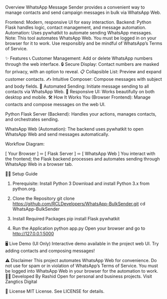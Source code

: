 Overview
WhatsApp Message Sender provides a convenient way to manage contacts and send campaign messages in bulk via WhatsApp Web.

Frontend: Modern, responsive UI for easy interaction.
Backend: Python Flask handles logic, contact management, and message automation.
Automation: Uses pywhatkit to automate sending WhatsApp messages.
Note:
This tool automates WhatsApp Web. You must be logged in on your browser for it to work. Use responsibly and be mindful of WhatsApp’s Terms of Service.

✨ Features
📞 Customer Management: Add or delete WhatsApp numbers through the web interface.
🔒 Secure Display: Contact numbers are masked for privacy, with an option to reveal.
📋 Collapsible List: Preview and expand customer contacts.
✍️ Intuitive Composer: Compose messages with subject and body fields.
🚀 Automated Sending: Initiate message sending to all contacts via WhatsApp Web.
📱 Responsive UI: Works beautifully on both desktop and mobile.
🛠️ How It Works
You (Browser Frontend):
Manage contacts and compose messages on the web UI.

Python Flask Server (Backend):
Handles your actions, manages contacts, and orchestrates sending.

WhatsApp Web (Automation):
The backend uses pywhatkit to open WhatsApp Web and send messages automatically.

Workflow Diagram:

[ Your Browser ]
        ⬄
[ Flask Server ]
        ⬄
[ WhatsApp Web ]
You interact with the frontend; the Flask backend processes and automates sending through WhatsApp Web in a browser tab.

🧑‍💻 Setup Guide
1. Prerequisite: Install Python 3
Download and install Python 3.x from python.org.

2. Clone the Repository
git clone https://github.com/RCLDevelopers/WhatsApp-BulkSender.git
cd WhatsApp-BulkSender
3. Install Required Packages
pip install Flask pywhatkit
4. Run the Application
python app.py
Open your browser and go to http://127.0.0.1:5000

🖥️ Live Demo (UI Only)
Interactive demo available in the project web UI. Try adding contacts and composing messages!

⚠️ Disclaimer
This project automates WhatsApp Web for convenience.
Do not use for spam or in violation of WhatsApp’s Terms of Service.
You must be logged into WhatsApp Web in your browser for the automation to work.
🙋‍♂️ Developed By
Rashid
Open for personal and business projects.
Visit Zangtics Digital

📄 License
MIT License. See LICENSE for details.
